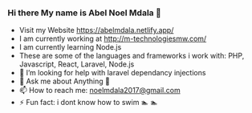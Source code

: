 ### Hi there My name is Abel Noel Mdala 👋

- Visit my Website https://abelmdala.netlify.app/
- I am currently working at http://m-technologiesmw.com/
- I am currently learning Node.js
- These are some of the languages and frameworks i work with: PHP, Javascript, React, Laravel, Node.js
- 🤔 I’m looking for help with laravel dependancy injections
- 💬 Ask me about Anything  🤣
- 📫 How to reach me: noelmdala2017@gmail.com
- ⚡ Fun fact: i dont know how to swim 🏊 🏊 
